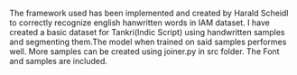 The framework used has been implemented and created by Harald Scheidl to correctly recognize english hanwritten words in IAM dataset.
I have created a basic dataset for Tankri(Indic Script) using handwritten samples and segmenting them.The model when trained on said samples performes well.
More samples can be created using joiner.py in src folder.
The Font and samples are included.